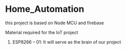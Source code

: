 # Home_Automation
this project is based on Node MCU and firebase

Material required for the IoT project

1. ESP8266 – 01: It will serve as the brain of our project

